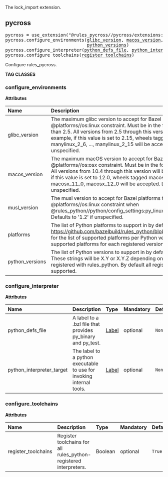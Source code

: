 <!-- Generated with Stardoc: http://skydoc.bazel.build -->

The lock_import extension.

<a id="pycross"></a>

## pycross

<pre>
pycross = use_extension("@rules_pycross//pycross/extensions:pycross.bzl", "pycross")
pycross.configure_environments(<a href="#pycross.configure_environments-glibc_version">glibc_version</a>, <a href="#pycross.configure_environments-macos_version">macos_version</a>, <a href="#pycross.configure_environments-musl_version">musl_version</a>, <a href="#pycross.configure_environments-platforms">platforms</a>,
                               <a href="#pycross.configure_environments-python_versions">python_versions</a>)
pycross.configure_interpreter(<a href="#pycross.configure_interpreter-python_defs_file">python_defs_file</a>, <a href="#pycross.configure_interpreter-python_interpreter_target">python_interpreter_target</a>)
pycross.configure_toolchains(<a href="#pycross.configure_toolchains-register_toolchains">register_toolchains</a>)
</pre>

Configure rules_pycross.


**TAG CLASSES**

<a id="pycross.configure_environments"></a>

### configure_environments

**Attributes**

| Name  | Description | Type | Mandatory | Default |
| :------------- | :------------- | :------------- | :------------- | :------------- |
| <a id="pycross.configure_environments-glibc_version"></a>glibc_version |  The maximum glibc version to accept for Bazel platforms that match the @platforms//os:linux constraint. Must be in the format '2.X', and greater than 2.5. All versions from 2.5 through this version will be supported. For example, if this value is set to 2.15, wheels tagged manylinux_2_5, manylinux_2_6, ..., manylinux_2_15 will be accepted. Defaults to '2.28' if unspecified.   | String | optional |  `""`  |
| <a id="pycross.configure_environments-macos_version"></a>macos_version |  The maximum macOS version to accept for Bazel platforms that match the @platforms//os:osx constraint. Must be in the format 'X.Y' with X >= 10. All versions from 10.4 through this version will be supported. For example, if this value is set to 12.0, wheels tagged macosx_10_4, macosx_10_5, ..., macosx_11_0, macosx_12_0 will be accepted. Defaults to '15.0' if unspecified.   | String | optional |  `""`  |
| <a id="pycross.configure_environments-musl_version"></a>musl_version |  The musl version to accept for Bazel platforms that match the @platforms//os:linux constraint when @rules_python//python/config_settings:py_linux_libc is set to 'musl'. Defaults to '1.2' if unspecified.   | String | optional |  `""`  |
| <a id="pycross.configure_environments-platforms"></a>platforms |  The list of Python platforms to support in by default in Pycross builds. See https://github.com/bazelbuild/rules_python/blob/main/python/versions.bzl for the list of supported platforms per Python version. By default all supported platforms for each registered version are supported.   | List of strings | optional |  `[]`  |
| <a id="pycross.configure_environments-python_versions"></a>python_versions |  The list of Python versions to support in by default in Pycross builds. These strings will be X.Y or X.Y.Z depending on how versions were registered with rules_python. By default all registered versions are supported.   | List of strings | optional |  `[]`  |

<a id="pycross.configure_interpreter"></a>

### configure_interpreter

**Attributes**

| Name  | Description | Type | Mandatory | Default |
| :------------- | :------------- | :------------- | :------------- | :------------- |
| <a id="pycross.configure_interpreter-python_defs_file"></a>python_defs_file |  A label to a .bzl file that provides py_binary and py_test.   | <a href="https://bazel.build/concepts/labels">Label</a> | optional |  `None`  |
| <a id="pycross.configure_interpreter-python_interpreter_target"></a>python_interpreter_target |  The label to a python executable to use for invoking internal tools.   | <a href="https://bazel.build/concepts/labels">Label</a> | optional |  `None`  |

<a id="pycross.configure_toolchains"></a>

### configure_toolchains

**Attributes**

| Name  | Description | Type | Mandatory | Default |
| :------------- | :------------- | :------------- | :------------- | :------------- |
| <a id="pycross.configure_toolchains-register_toolchains"></a>register_toolchains |  Register toolchains for all rules_python-registered interpreters.   | Boolean | optional |  `True`  |


